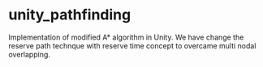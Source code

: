 # unity_pathfinding

Implementation of modified A* algorithm in Unity.
We have change the reserve path technque with reserve time concept to overcame multi nodal overlapping.


